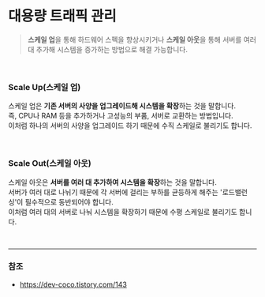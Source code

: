 # 대용량 트래픽 관리

> **스케일 업**을 통해 하드웨어 스펙을 향상시키거나 **스케일 아웃**을 통해 서버를 여러대 추가해 시스템을 증가하는 방법으로 해결 가능합니다.

<br>

### Scale Up(스케일 업)
스케일 업은 **기존 서버의 사양을 업그레이드해 시스템을 확장**하는 것을 말합니다.  
즉, CPU나 RAM 등을 추가하거나 고성능의 부품, 서버로 교환하는 방법입니다.  
이처럼 하나의 서버의 사양을 업그레이드 하기 때문에 수직 스케일로 불리기도 합니다.

<br>

### Scale Out(스케일 아웃)
스케일 아웃은 **서버를 여러 대 추가하여 시스템을 확장**하는 것을 말합니다.  
서버가 여러 대로 나뉘기 때문에 각 서버에 걸리는 부하를 균등하게 해주는 '로드밸런싱'이 필수적으로 동반되어야 합니다.  
이처럼 여러 대의 서버로 나눠 시스템을 확장하기 때문에 수평 스케일로 불리기도 합니다.

<br>

---
### 참조
- https://dev-coco.tistory.com/143
